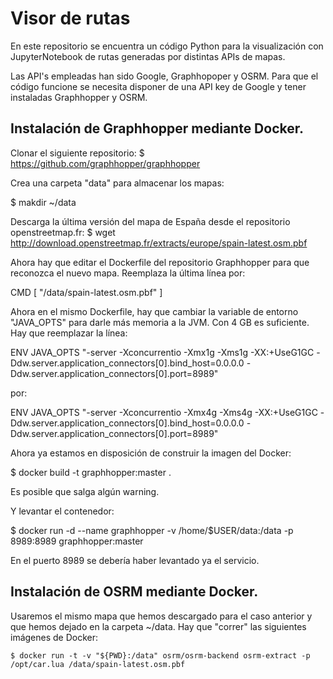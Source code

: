 # Visor de rutas
En este repositorio se encuentra un código Python para la visualización con JupyterNotebook de rutas generadas por distintas APIs de mapas.

Las API's empleadas han sido Google, Graphhopoper y OSRM. Para que el código funcione se necesita disponer de una API key de Google y tener instaladas Graphhopper y OSRM.

## Instalación de Graphhopper mediante Docker.

Clonar el siguiente repositorio: 
$ https://github.com/graphhopper/graphhopper

Crea una carpeta "data" para almacenar los mapas:

$ makdir ~/data

Descarga la última versión del mapa de España desde el repositorio openstreetmap.fr:
$ wget http://download.openstreetmap.fr/extracts/europe/spain-latest.osm.pbf

Ahora hay que editar el Dockerfile del repositorio Graphhopper para que reconozca el nuevo mapa. Reemplaza la última línea por:

CMD [ "/data/spain-latest.osm.pbf" ]

Ahora en el mismo Dockerfile, hay que cambiar la variable de entorno "JAVA_OPTS" para darle más memoria a la JVM. Con 4 GB es suficiente. Hay que reemplazar la línea:

ENV JAVA_OPTS "-server -Xconcurrentio -Xmx1g -Xms1g -XX:+UseG1GC -Ddw.server.application_connectors[0].bind_host=0.0.0.0 -Ddw.server.application_connectors[0].port=8989"

 por:

ENV JAVA_OPTS "-server -Xconcurrentio -Xmx4g -Xms4g -XX:+UseG1GC -Ddw.server.application_connectors[0].bind_host=0.0.0.0 -Ddw.server.application_connectors[0].port=8989"


Ahora ya estamos en disposición de construir la imagen del Docker:

$ docker build -t graphhopper:master .  

Es posible que salga algún warning.

Y levantar el contenedor:

$ docker run -d --name graphhopper -v /home/$USER/data:/data -p 8989:8989 graphhopper:master

En el puerto 8989 se debería haber levantado ya el servicio.


## Instalación de OSRM mediante Docker.

Usaremos el mismo mapa que hemos descargado para el caso anterior y que hemos dejado en la carpeta ~/data. Hay que "correr" las siguientes imágenes de Docker:
```
$ docker run -t -v "${PWD}:/data" osrm/osrm-backend osrm-extract -p /opt/car.lua /data/spain-latest.osm.pbf
```


